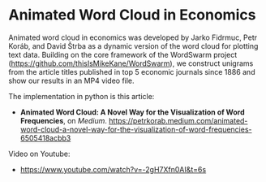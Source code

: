 # Animated Word Cloud in Economics

Animated word cloud in economics was developed by Jarko Fidrmuc, Petr Koráb, and David Štrba as a dynamic version of the word cloud for plotting text data. Building on the core framework of the WordSwarm project (https://github.com/thisIsMikeKane/WordSwarm), we construct unigrams from the article titles published in top 5 economic journals since 1886 and show our results in an MP4 video file. 

The implementation in python is this article:
* **Animated Word Cloud: A Novel Way for the Visualization of Word Frequencies**, on *Medium*. https://petrkorab.medium.com/animated-word-cloud-a-novel-way-for-the-visualization-of-word-frequencies-6505418acbb3

Video on Youtube: 
* https://www.youtube.com/watch?v=-2gH7Xfn0AI&t=6s
